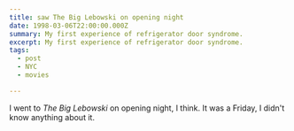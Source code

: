 ```yaml
---
title: saw The Big Lebowski on opening night
date: 1998-03-06T22:00:00.000Z
summary: My first experience of refrigerator door syndrome.
excerpt: My first experience of refrigerator door syndrome.
tags:
  - post 
  - NYC
  - movies

---
```


I went to _The Big Lebowski_ on opening night, I think. It was a Friday, I didn't know anything about it.  

